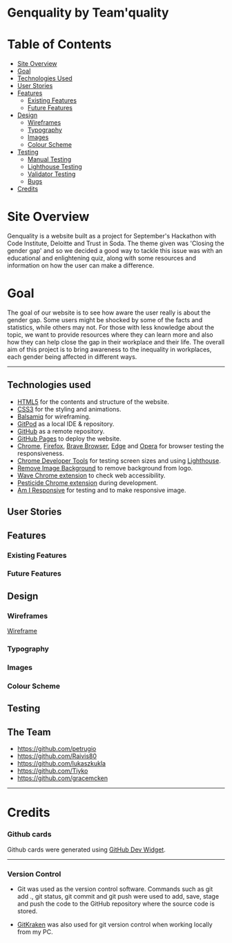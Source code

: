 # Genquality by Team'quality

# Table of Contents
* [Site Overview](#site-overview)
* [Goal](#goal)
* [Technologies Used](#technologies-used)
* [User Stories](#user-stories)
* [Features](#features)
    * [Existing Features](#existing-features)
    * [Future Features](#future-features)
* [Design](#design) 
    * [Wireframes](#wireframes)
    * [Typography](#typography)
    * [Images](#images)
    * [Colour Scheme](#colour-scheme)
* [Testing](#testing)
    * [Manual Testing](#manual-testing)
    * [Lighthouse Testing](#lighthouse-testing)
    * [Validator Testing](#validator-testing)
    * [Bugs](#bugs)  
* [Credits](#credits)  

# Site Overview
Genquality is a website built as a project for September's Hackathon with Code Institute, Deloitte and Trust in Soda. The theme given was 'Closing the gender gap' and so we decided a good way to tackle this issue was with an educational and enlightening quiz, along with some resources and information on how the user can make a difference.



# Goal
The goal of our website is to see how aware the user really is about the gender gap. Some users might be shocked by some of the facts and statistics, while others may not. For those with less knowledge about the topic, we want to provide resources where they can learn more and also how they can help close the gap in their workplace and their life. The overall aim of this project is to bring awareness to the inequality in workplaces, each gender being affected in different ways.

<hr>

## Technologies used

- [HTML5](https://en.wikipedia.org/wiki/HTML5) for the contents and structure of the website.
- [CSS3](https://en.wikipedia.org/wiki/CSS) for the styling and animations.
- [Balsamiq](https://balsamiq.com/) for wireframing.
- [GitPod](https://gitpod.io/) as a local IDE & repository.
- [GitHub](https://github.com/) as a remote repository.
- [GitHub Pages](https://pages.github.com/) to deploy the website.
- [Chrome](https://www.google.com/intl/en_ie/chrome/),  [Firefox](https://www.mozilla.org/en-US/firefox/new/),
[Brave Browser](https://brave.com/),
[Edge](https://www.microsoft.com/en-us/edge) and [Opera](https://www.opera.com/) for browser testing the responsiveness.
- [Chrome Developer Tools](https://developer.chrome.com/docs/devtools/) for testing screen sizes and using [Lighthouse](https://developers.google.com/web/tools/lighthouse).
- [Remove Image Background](https://www.remove.bg/) to remove background from logo.
- [Wave Chrome extension](https://wave.webaim.org/) to check web accessibility.
- [Pesticide Chrome extension](https://chrome.google.com/webstore/detail/pesticide-for-chrome-with/neonnmencpneifkhlmhmfhfiklgjmloi) during development.
- [Am I Responsive](http://ami.responsivedesign.is/) for testing and to make responsive image.

## User Stories

## Features

### Existing Features

### Future Features

## Design

### Wireframes

[Wireframe](project_files/wireframes/wireframe.png)

### Typography

### Images

### Colour Scheme

## Testing



## The Team

* https://github.com/petrugio
* https://github.com/Raivis80
* https://github.com/lukaszkukla
* https://github.com/Tiyko
* https://github.com/gracemcken



<hr>

# Credits

### Github cards
Github cards were generated using [GitHub Dev Widget](https://github-devprofile-card.netlify.app/generate).

<hr>

### Version Control
*   Git was used as the version control software. Commands such as git add ., git status, git commit and git push were used to add, save, stage and push the code to the GitHub repository where the source code is stored.

* [GitKraken](https://www.gitkraken.com/) was also used for git version control when working locally from my PC.